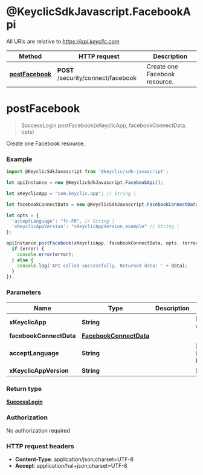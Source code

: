 # @KeyclicSdkJavascript.FacebookApi

All URIs are relative to *https://api.keyclic.com*

Method | HTTP request | Description
------------- | ------------- | -------------
[**postFacebook**](FacebookApi.md#postFacebook) | **POST** /security/connect/facebook | Create one Facebook resource.


<a name="postFacebook"></a>
# **postFacebook**
> SuccessLogin postFacebook(xKeyclicApp, facebookConnectData, opts)

Create one Facebook resource.

### Example
```javascript
import @KeyclicSdkJavascript from '@keyclic/sdk-javascript';

let apiInstance = new @KeyclicSdkJavascript.FacebookApi();

let xKeyclicApp = "com.keyclic.app"; // String | 

let facebookConnectData = new @KeyclicSdkJavascript.FacebookConnectData(); // FacebookConnectData | 

let opts = { 
  'acceptLanguage': "fr-FR", // String | 
  'xKeyclicAppVersion': "xKeyclicAppVersion_example" // String | 
};

apiInstance.postFacebook(xKeyclicApp, facebookConnectData, opts, (error, data, response) => {
  if (error) {
    console.error(error);
  } else {
    console.log('API called successfully. Returned data: ' + data);
  }
});
```

### Parameters

Name | Type | Description  | Notes
------------- | ------------- | ------------- | -------------
 **xKeyclicApp** | **String**|  | [default to com.keyclic.app]
 **facebookConnectData** | [**FacebookConnectData**](FacebookConnectData.md)|  | 
 **acceptLanguage** | **String**|  | [optional] [default to fr-FR]
 **xKeyclicAppVersion** | **String**|  | [optional] 

### Return type

[**SuccessLogin**](SuccessLogin.md)

### Authorization

No authorization required

### HTTP request headers

 - **Content-Type**: application/json;charset=UTF-8
 - **Accept**: application/hal+json;charset=UTF-8

